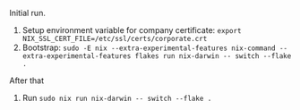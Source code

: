 Initial run.

1. Setup environment variable for company certificate: `export NIX_SSL_CERT_FILE=/etc/ssl/certs/corporate.crt`
1. Bootstrap: `sudo -E nix --extra-experimental-features nix-command --extra-experimental-features flakes run nix-darwin -- switch --flake .`

After that

1. Run `sudo nix run nix-darwin -- switch --flake .`
